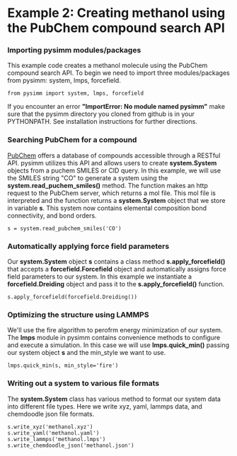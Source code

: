 Example 2: Creating methanol using the PubChem compound search API
=================================================================

### Importing pysimm modules/packages

This example code creates a methanol molecule using the PubChem compound search API. To begin we need to import three modules/packages from pysimm: system, lmps, forcefield.

`from pysimm import system, lmps, forcefield`

If you encounter an error **"ImportError: No module named pysimm"** make sure that the pysimm directory you cloned from github is in your PYTHONPATH. See installation instructions for further directions.

### Searching PubChem for a compound

[PubChem](https://pubchem.ncbi.nlm.nih.gov/search/#collection=compounds) offers a database of compounds accessible through a RESTful API. pysimm utilizes this API and allows users to create **system.System** objects from a puchem SMILES or CID query. In this example, we will use the SMILES string "CO" to generate a system using the **system.read_puchem_smiles()** method. The function makes an http request to the PubChem server, which returns a mol file. This mol file is interpreted and the function returns a **system.System** object that we store in variable **s**. This system now contains elemental composition bond connectivity, and bond orders.

`s = system.read_pubchem_smiles('CO')`

### Automatically applying force field parameters

Our **system.System** object **s** contains a class method **s.apply_forcefield()** that accepts a **forcefield.Forcefield** object and automatically assigns force field parameters to our system. In this example we instantiate a **forcefield.Dreiding** object and pass it to the **s.apply_forcefield()** function.

`s.apply_forcefield(forcefield.Dreiding())`

### Optimizing the structure using LAMMPS

We'll use the fire algorithm to perofrm energy minimization of our system. The **lmps** module in pysimm contains convenience methods to configure and execute a simulation. In this case we will use **lmps.quick_min()** passing our system object **s** and the min_style we want to use.

`lmps.quick_min(s, min_style='fire')`

### Writing out a system to various file formats

The **system.System** class has various method to format our system data into different file types. Here we write xyz, yaml, lammps data, and chemdoodle json file formats.

```
s.write_xyz('methanol.xyz')
s.write_yaml('methanol.yaml')
s.write_lammps('methanol.lmps')
s.write_chemdoodle_json('methanol.json')
```